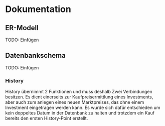 # Dokumentation

## ER-Modell

TODO: Einfügen

## Datenbankschema

TODO: Einfügen

### History

History übernimmt 2 Funktionen und muss deshalb Zwei Verbindungen besitzen. Es dient einerseits zur Kaufpreisermittlung eines Investments, aber auch zum anlegen eines neuen Marktpreises, das ohne einem Investment eingetragen werden kann. Es wurde sich dafür entschieden um kein doppeltes Datum in der Datenbank zu halten und trotzdem ein Kauf bereits den ersten History-Point erstellt.
